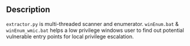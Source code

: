 ## Description
`extractor.py` is multi-threaded scanner and enumerator.
`winEnum.bat` & `winEnum_wmic.bat` helps a low privilege windows user to find out potential vulnerable entry points for local privilege escalation.
